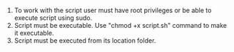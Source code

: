 1. To work with the script user must have root privileges or be able to execute script using sudo.
2. Script must be executable. Use "chmod +x script.sh" command to make it executable.
3. Script must be executed from its location folder.
